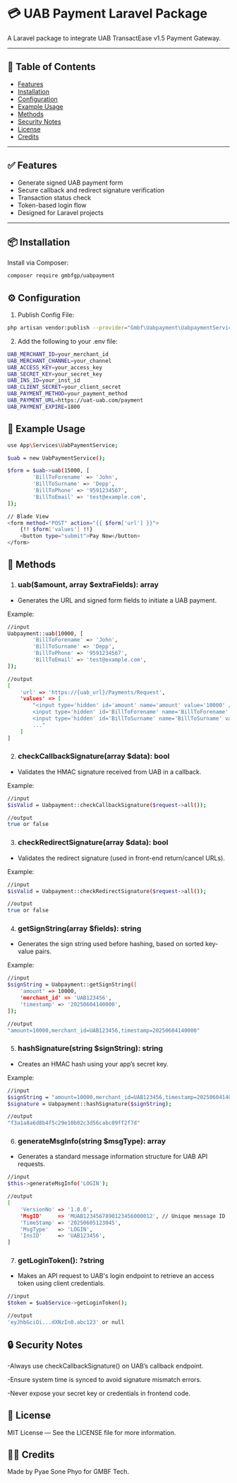 # 💳 UAB Payment Laravel Package

A Laravel package to integrate UAB TransactEase v1.5 Payment Gateway.

---

## 📑 Table of Contents

- [Features](#-features)
- [Installation](#-installation)
- [Configuration](#%EF%B8%8F-configuration)
- [Example Usage](#-example-usage)
- [Methods](#-methods)
- [Security Notes](#-security-notes)
- [License](#-license)
- [Credits](#-credits)

---

## ✅ Features

- Generate signed UAB payment form
- Secure callback and redirect signature verification
- Transaction status check
- Token-based login flow
- Designed for Laravel projects

---

## 📦 Installation

Install via Composer:

```bash
composer require gmbfgp/uabpayment
```

## ⚙️ Configuration

1. Publish Config File:

```bash
php artisan vendor:publish --provider="Gmbf\Uabpayment\UabpaymentServiceProvider"
```
2. Add the following to your .env file:

```bash
UAB_MERCHANT_ID=your_merchant_id
UAB_MERCHANT_CHANNEL=your_channel
UAB_ACCESS_KEY=your_access_key
UAB_SECRET_KEY=your_secret_key
UAB_INS_ID=your_inst_id
UAB_CLIENT_SECRET=your_client_secret
UAB_PAYMENT_METHOD=your_payment_method
UAB_PAYMENT_URL=https://uat-uab.com/payment
UAB_PAYMENT_EXPIRE=1800
```

## 🚀 Example Usage

```bash
use App\Services\UabPaymentService;

$uab = new UabPaymentService();

$form = $uab->uab(15000, [
        'BillToForename' => 'John',
        'BillToSurname' => 'Depp',
        'BillToPhone' => '9591234567',
        'BillToEmail' => 'test@example.com',
]);

// Blade View
<form method="POST" action="{{ $form['url'] }}">
    {!! $form['values'] !!}
    <button type="submit">Pay Now</button>
</form>
```
## 🧰 Methods
1. ### uab($amount, array $extraFields): array
- Generates the URL and signed form fields to initiate a UAB payment.

Example:
```bash
//input
Uabpayment::uab(10000, [
        'BillToForename' => 'John',
        'BillToSurname' => 'Depp',
        'BillToPhone' => '9591234567',
        'BillToEmail' => 'test@example.com',
]);

//output
[
    'url' => 'https://{uab_url}/Payments/Request',
    'values' => [
        "<input type='hidden' id='amount' name='amount' value='10000' />
        <input type='hidden' id='BillToForename' name='BillToForename' value='John' />
        <input type='hidden' id='BillToSurname' name='BillToSurname' value='Depp' />
        ..."
    ]
]
```

 
2. ### checkCallbackSignature(array $data): bool
- Validates the HMAC signature received from UAB in a callback.

Example:
```bash
//input
$isValid = Uabpayment::checkCallbackSignature($request->all());

//output
true or false
```


3. ### checkRedirectSignature(array $data): bool
- Validates the redirect signature (used in front-end return/cancel URLs).

Example:
```bash
//input
$isValid = Uabpayment::checkRedirectSignature($request->all());

//output
true or false
```


4. ### getSignString(array $fields): string
- Generates the sign string used before hashing, based on sorted key-value pairs.

Example:
```bash
//input
$signString = Uabpayment::getSignString([
    'amount' => 10000,
    'merchant_id' => 'UAB123456',
    'timestamp' => '20250604140000',
]);

//output
"amount=10000,merchant_id=UAB123456,timestamp=20250604140000"
```


5. ### hashSignature(string $signString): string
- Creates an HMAC hash using your app’s secret key.

Example:
```bash
//input
$signString = "amount=10000,merchant_id=UAB123456,timestamp=20250604140000";
$signature = Uabpayment::hashSignature($signString);

//output
"f3a1a8a6d8b4f5c29e10b02c3d56cabc09ff2f7d"
```

6. ### generateMsgInfo(string $msgType): array
- Generates a standard message information structure for UAB API requests.
```bash
//input
$this->generateMsgInfo('LOGIN');

//output
[
    'VersionNo' => '1.0.0',
    'MsgID'     => 'MUAB1234567890123456000012', // Unique message ID
    'TimeStamp' => '20250605123045',
    'MsgType'   => 'LOGIN',
    'InsID'     => 'UAB123456',
]
```

7. ### getLoginToken(): ?string
- Makes an API request to UAB's login endpoint to retrieve an access token using client credentials.
```bash
//input
$token = $uabService->getLoginToken();

//output
'eyJhbGciOi...dXNzIn0.abc123' or null
```

## 🔒 Security Notes

-Always use checkCallbackSignature() on UAB’s callback endpoint.

-Ensure system time is synced to avoid signature mismatch errors.

-Never expose your secret key or credentials in frontend code.

## 📝 License

MIT License — See the LICENSE file for more information.

## 👨‍💻 Credits

Made by Pyae Sone Phyo for GMBF Tech.

